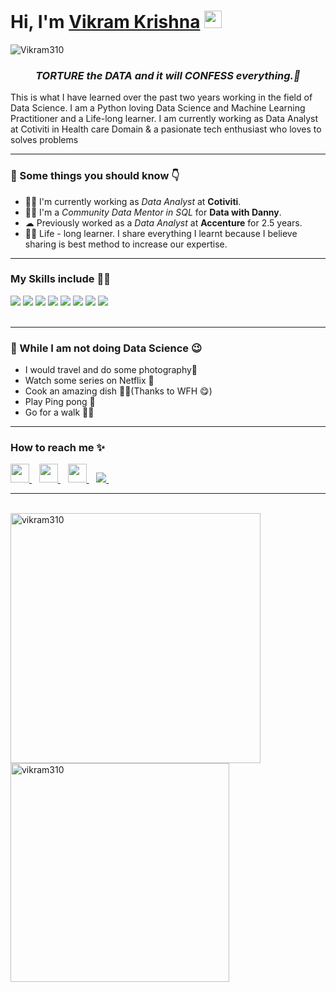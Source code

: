 <h1><strong>Hi, I'm <a href="https://vikramkrishna.com">Vikram Krishna</a></strong> <img src="https://raw.githubusercontent.com/syedareehaquasar/syedareehaquasar/master/gifs/Hi.gif" width="28px"></h1>

<div align="left"> 
    <img src="https://komarev.com/ghpvc/?username=Vikram310" alt="Vikram310"> 
</div>

<h3 align="center"><em>TORTURE the DATA and it will CONFESS everything.💯</em></h3>

<p>This is what I have learned over the past two years working in the field of Data Science. I am a Python loving Data Science and Machine Learning Practitioner and a Life-long learner. I am currently working as Data Analyst at Cotiviti in Health care Domain & a pasionate tech enthusiast who loves to solves problems </p>

<hr>
<h3>🚀 Some things you should know 👇</h3>
<ul>
<li>👨‍💻 I'm currently working as  <em>Data Analyst</em> at <strong>Cotiviti</strong>.</li>
<li>👨‍🔬 I'm a <em>Community Data Mentor in SQL</em> for <strong>Data with Danny</strong>.</li>
<li>☁  Previously worked as a <em>Data Analyst</em> at <strong>Accenture</strong> for 2.5 years.</li>
<li>👨‍🎓 Life - long learner. I share everything I learnt because I believe sharing is best method to increase our expertise.</li>
</ul>
<hr>

<h3>My Skills include 👨‍💻</h3>
<div>
    <img src="https://img.shields.io/badge/python-%2314354C.svg?style=for-the-badge&logo=python&logoColor=white">
    <img src="https://img.shields.io/badge/postgres-%23316192.svg?style=for-the-badge&logo=postgresql&logoColor=white">
    <img src="https://img.shields.io/badge/scikit--learn-%23F7931E.svg?style=for-the-badge&logo=scikit-learn&logoColor=white">
    <img src="https://img.shields.io/badge/pandas-%23150458.svg?style=for-the-badge&logo=pandas&logoColor=white">
    <img src="https://img.shields.io/badge/numpy-%23013243.svg?style=for-the-badge&logo=numpy&logoColor=white">
    <img src="https://img.shields.io/badge/TensorFlow-%23FF6F00.svg?style=for-the-badge&logo=TensorFlow&logoColor=white">
    <img src="https://img.shields.io/badge/PyTorch-%23EE4C2C.svg?style=for-the-badge&logo=PyTorch&logoColor=white">
    <img src="https://img.shields.io/badge/git-%23F05033.svg?style=for-the-badge&logo=git&logoColor=white">
</div>
<br>
<hr>

<h3>🦄 While I am not doing Data Science 😉</h3>
<ul>
    <li>I would travel and do some photography📸</li>
    <li>Watch some series on Netflix 🍿</li>
    <li>Cook an amazing dish 👨‍🍳(Thanks to WFH 😋)</li>
    <li>Play Ping pong 🏓</li>
    <li> Go for a walk 🚶‍♂️</li>
</ul>
<hr>
<h3>How to reach me ✨</h3>
<div>
    <a href="https://www.linkedin.com/in/vikram--krishna/">
        <img src="https://skillicons.dev/icons?i=linkedin" width="30px">
    </a>&nbsp;&nbsp;
    <a href="https://twitter.com/vikram__krishna">
        <img src="https://skillicons.dev/icons?i=twitter" width="30px">
    </a>&nbsp;&nbsp;
    <a href="https://discordapp.com/users/Vikram#5784/">
        <img src="https://skillicons.dev/icons?i=discord" width="30px">
    </a>&nbsp;&nbsp;
    <a href="mailto: vikramkrishna725@gmail.com">
        <img src="https://img.shields.io/badge/Gmail-D14836?style=for-the-badge&logo=gmail&logoColor=white">
    </a>&nbsp;&nbsp;
</div>
<hr>
<br>
<div >
    <img align="left" src="https://github-readme-stats.vercel.app/api?username=vikram310&count_private=true&show_icons=true&theme=radical"  width="400px" alt="vikram310">
    &nbsp;&nbsp;
    &nbsp;&nbsp;
    <img align="center" src="https://github-readme-stats.vercel.app/api/top-langs/?username=vikram310&layout=compact&theme=radical"  width="350px" alt="vikram310">
</div>
